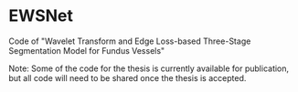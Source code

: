 # EWSNet
Code of "Wavelet Transform and Edge Loss-based Three-Stage Segmentation Model for Fundus Vessels"

Note:
Some of the code for the thesis is currently available for publication, but all code will need to be shared once the thesis is accepted.
